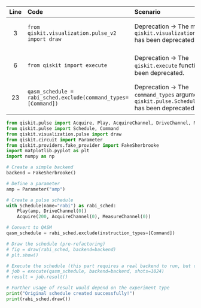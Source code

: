 | Line | Code | Scenario | Reference | Artifact | Refactoring |
| :--: | :--- | :------- | :-------: | :------- | :---------- |
| 3 | `from qiskit.visualization.pulse_v2 import draw` | Deprecation -> The module `qiskit.visualization.pulse_v2` has been deprecated. | 0d31a98c-26f2-49f3-b1d5-866d5b0a3fba | qiskit.visualization.pulse_v2 | `from qiskit.visualization.pulse import draw` |
| 6 | `from qiskit import execute` | Deprecation -> The `qiskit.execute` function has been deprecated. | 8dd2330a-997e-4050-a352-7ed372076214 | qiskit.execute | |
| 23 | `qasm_schedule = rabi_sched.exclude(command_types=[Command])` | Deprecation -> The `command_types` argument in `qiskit.pulse.Schedule.exclude` has been deprecated. | d7068536-1e6a-4952-b91c-b26a111a14a7 | Schedule.exclude | `qasm_schedule = rabi_sched.exclude(instruction_types=[Command])` |


```python
from qiskit.pulse import Acquire, Play, AcquireChannel, DriveChannel, MeasureChannel
from qiskit.pulse import Schedule, Command
from qiskit.visualization.pulse import draw
from qiskit.circuit import Parameter
from qiskit.providers.fake_provider import FakeSherbrooke
import matplotlib.pyplot as plt
import numpy as np

# Create a simple backend
backend = FakeSherbrooke()

# Define a parameter
amp = Parameter("amp")

# Create a pulse schedule
with Schedule(name="rabi") as rabi_sched:
    Play(amp, DriveChannel(0))
    Acquire(200, AcquireChannel(0), MeasureChannel(0))

# Convert to QASM
qasm_schedule = rabi_sched.exclude(instruction_types=[Command])

# Draw the schedule (pre-refactoring)
# fig = draw(rabi_sched, backend=backend)
# plt.show()

# Execute the schedule (this part requires a real backend to run, but conceptually this is how it was done)
# job = execute(qasm_schedule, backend=backend, shots=1024)
# result = job.result()

# Further usage of result would depend on the experiment type
print("Original schedule created successfully!")
print(rabi_sched.draw())
```